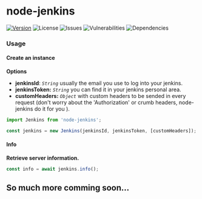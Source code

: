# node-jenkins

[![Version][npm-image]][npm-url]
![License][license-image]
![Issues][issues-image]
![Vulnerabilities][vul-image]
![Dependencies][deps-image]

### Usage

#### Create an instance

**Options**

* **jenkinsId**: *`String`* usually the email you use to log into your jenkins.
* **jenkinsToken:** *`String`* you can find it in your jenkins personal area.
* **customHeaders:** *`Object`* with custom headers to be sended in every request (don't worry about the 'Authorization' or crumb headers, node-jenkins do it for you ).

```js
import Jenkins from 'node-jenkins';

const jenkins = new Jenkins(jenkinsId, jenkinsToken, [customHeaders]);
```


#### Info

**Retrieve server information.**

```js
const info = await jenkins.info();
```


## So much more comming soon...

[license-image]: https://img.shields.io/npm/l/node-jenkins.svg
[issues-image]: https://img.shields.io/github/issues/cuni0716/node-jenkins.svg
[deps-image]: https://david-dm.org/cuni0716/node-jenkins.svg
[vul-image]: https://snyk.io/test/github/cuni0716/node-jenkins.git/badge.svg
[npm-image]: https://img.shields.io/npm/v/node-jenkins.svg
[npm-url]: https://npmjs.org/package/node-jenkins
